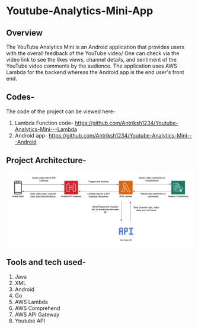 # Youtube-Analytics-Mini-App

## Overview
The YouTube Analytics Mini is an Android application that provides users with the overall feedback of the YouTube video/ One can check via the video link to see the likes views, channel details, and sentiment of the YouTube video comments by the audience. The application uses AWS Lambda for the backend whereas the Android app is the end user's front end.

## Codes-
The code of the project can be viewed here-
1. Lambda Function code- https://github.com/Antriksh1234/Youtube-Analytics-Mini---Lambda
2. Android app- https://github.com/Antriksh1234/Youtube-Analytics-Mini---Android

## Project Architecture-
![Alt text](./youtube_analytics.png)

## Tools and tech used-
1. Java
2. XML
3. Android
4. Go
5. AWS Lambda
6. AWS Comprehend
7. AWS API Gateway
8. Youtube API
